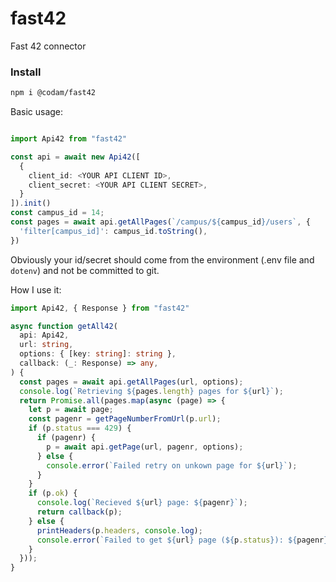 # fast42

Fast 42 connector

### Install
```sh
npm i @codam/fast42
```

Basic usage:

```ts

import Api42 from "fast42"

const api = await new Api42([
  {
    client_id: <YOUR API CLIENT ID>,
    client_secret: <YOUR API CLIENT SECRET>,
  }
]).init()
const campus_id = 14;
const pages = await api.getAllPages(`/campus/${campus_id}/users`, {
  'filter[campus_id]': campus_id.toString(),
})
```

Obviously your id/secret should come from the environment (.env file and
`dotenv`) and not be committed to git.

How I use it:

```ts
import Api42, { Response } from "fast42"

async function getAll42(
  api: Api42,
  url: string,
  options: { [key: string]: string },
  callback: (_: Response) => any,
) {
  const pages = await api.getAllPages(url, options);
  console.log(`Retrieving ${pages.length} pages for ${url}`);
  return Promise.all(pages.map(async (page) => {
    let p = await page;
    const pagenr = getPageNumberFromUrl(p.url);
    if (p.status === 429) {
      if (pagenr) {
        p = await api.getPage(url, pagenr, options);
      } else {
        console.error(`Failed retry on unkown page for ${url}`);
      }
    }
    if (p.ok) {
      console.log(`Recieved ${url} page: ${pagenr}`);
      return callback(p);
    } else {
      printHeaders(p.headers, console.log);
      console.error(`Failed to get ${url} page (${p.status}): ${pagenr}`);
    }
  }));
}
```
